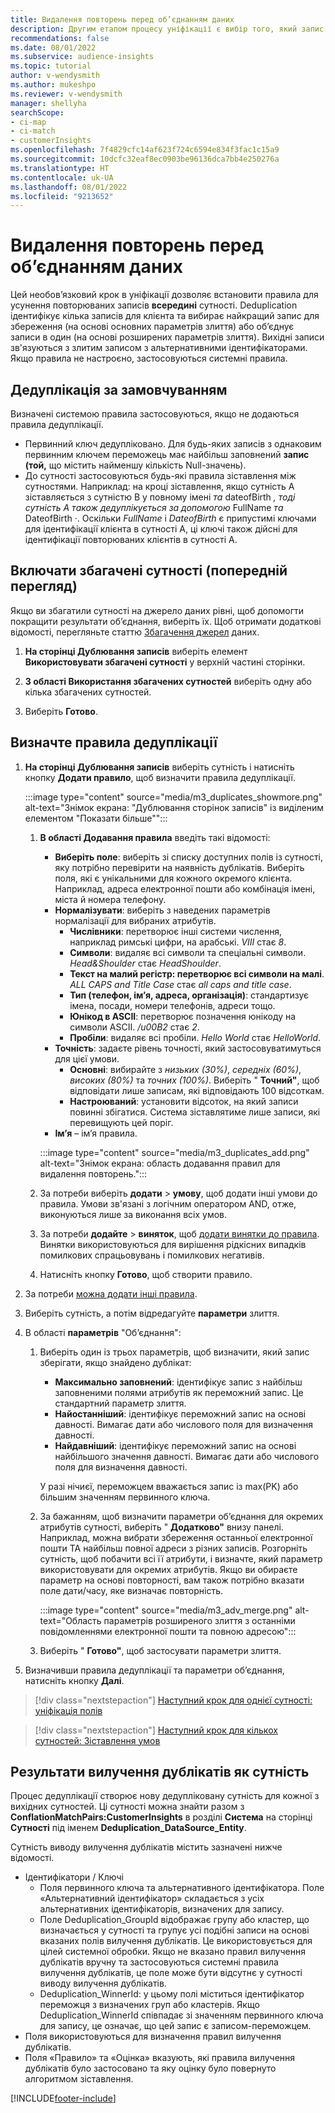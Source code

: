 ```yaml
---
title: Видалення повторень перед об’єднанням даних
description: Другим етапом процесу уніфікації є вибір того, який запис зберігати при знаходженні дублікатів.
recommendations: false
ms.date: 08/01/2022
ms.subservice: audience-insights
ms.topic: tutorial
author: v-wendysmith
ms.author: mukeshpo
ms.reviewer: v-wendysmith
manager: shellyha
searchScope:
- ci-map
- ci-match
- customerInsights
ms.openlocfilehash: 7f4829cfc14af623f724c6594e834f3fac1c15a9
ms.sourcegitcommit: 10dcfc32eaf8ec0903be96136dca7bb4e250276a
ms.translationtype: HT
ms.contentlocale: uk-UA
ms.lasthandoff: 08/01/2022
ms.locfileid: "9213652"
---
```

# <a name="remove-duplicates-before-unifying-data"></a>Видалення повторень перед об’єднанням даних

Цей необов’язковий крок в уніфікації дозволяє встановити правила для усунення повторюваних записів **всередині** сутності. Deduplication ідентифікує кілька записів для клієнта та вибирає найкращий запис для збереження (на основі основних параметрів злиття) або об’єднує записи в один (на основі розширених параметрів злиття). Вихідні записи зв'язуються з злитим записом з альтернативними ідентифікаторами. Якщо правила не настроєно, застосовуються системні правила.

## <a name="default-deduplication"></a>Дедуплікація за замовчуванням

Визначені системою правила застосовуються, якщо не додаються правила дедуплікації.

- Первинний ключ дедупліковано.
  Для будь-яких записів з однаковим первинним ключем переможець має найбільш заповнений **запис (той,** що містить найменшу кількість Null-значень).
- До сутності застосовуються будь-які правила зіставлення між сутностями.
  Наприклад: на кроці зіставлення, якщо сутність A зіставляється з сутністю B у повному імені *та* dateofBirth *, тоді сутність A також дедуплікується за допомогою* FullName *та* DateofBirth *·*. Оскільки *FullName* і *DateofBirth* є припустимі ключами для ідентифікації клієнта в сутності А, ці ключі також дійсні для ідентифікації повторюваних клієнтів в сутності А.

## <a name="include-enriched-entities-preview"></a>Включати збагачені сутності (попередній перегляд)

Якщо ви збагатили сутності на джерело даних рівні, щоб допомогти покращити результати об’єднання, виберіть їх. Щоб отримати додаткові відомості, перегляньте статтю [Збагачення джерел](data-sources-enrichment.md) даних.

1. **На сторінці Дублювання записів** виберіть елемент **Використовувати збагачені сутності** у верхній частині сторінки.

1. **З області Використання збагачених сутностей** виберіть одну або кілька збагачених сутностей.

1. Виберіть **Готово**.

## <a name="define-deduplication-rules"></a>Визначте правила дедуплікації

1. **На сторінці Дублювання записів** виберіть сутність і натисніть кнопку **Додати правило**, щоб визначити правила дедуплікації.

   :::image type="content" source="media/m3_duplicates_showmore.png" alt-text="Знімок екрана: &quot;Дублювання сторінок записів&quot; із виділеним елементом &quot;Показати більше&quot;":::

   1. **В області Додавання правила** введіть такі відомості:
      - **Виберіть поле**: виберіть зі списку доступних полів із сутності, яку потрібно перевірити на наявність дублікатів. Виберіть поля, які є унікальними для кожного окремого клієнта. Наприклад, адреса електронної пошти або комбінація імені, міста й номера телефону.
      - **Нормалізувати**: виберіть з наведених параметрів нормалізації для вибраних атрибутів.
        - **Числівники**: перетворює інші системи числення, наприклад римські цифри, на арабські. *VIII* стає *8*.
        - **Символи**: видаляє всі символи та спеціальні символи. *Head&Shoulder* стає *HeadShoulder*.
        - **Текст на малий регістр: перетворює всі символи на малі**. *ALL CAPS and Title Case* стає *all caps and title case*.
        - **Тип (телефон, ім’я, адреса, організація)**: стандартизує імена, посади, номери телефонів, адреси тощо.
        - **Юнікод в ASCII**: перетворює позначення юнікоду на символи ASCII. */u00B2* стає *2*.
        - **Пробіли**: видаляє всі пробіли. *Hello   World* стає *HelloWorld*.
      - **Точність**: задаєте рівень точності, який застосовуватимуться для цієї умови.
        - **Основні**: вибирайте з *низьких (30%)*, *середніх (60%)*, *високих (80%)* та *точних (100%)*. Виберіть " **Точний"**, щоб відповідати лише записам, які відповідають 100 відсоткам.
        - **Настроюваний**: установити відсоток, на який записи повинні збігатися. Система зіставлятиме лише записи, які перевищують цей поріг.
      - **Ім’я** – ім’я правила.

      :::image type="content" source="media/m3_duplicates_add.png" alt-text="Знімок екрана: область додавання правил для видалення повторень.":::

   1. За потреби виберіть **додати** > **умову**, щоб додати інші умови до правила. Умови зв'язані з логічним оператором AND, отже, виконуються лише за виконання всіх умов.

   1. За потреби **додайте** > **виняток**, щоб [додати винятки до правила](match-entities.md#add-exceptions-to-a-rule). Винятки використовуються для вирішення рідкісних випадків помилкових спрацьовувань і помилкових негативів.

   1. Натисніть кнопку **Готово**, щоб створити правило.

1. За потреби [можна додати інші правила](#define-deduplication-rules).

1. Виберіть сутність, а потім відредагуйте **параметри** злиття.

1. В області **параметрів** "Об’єднання":
   1. Виберіть один із трьох параметрів, щоб визначити, який запис зберігати, якщо знайдено дублікат:
      - **Максимально заповнений**: ідентифікує запис з найбільш заповненими полями атрибутів як переможний запис. Це стандартний параметр злиття.
      - **Найостанніший**: ідентифікує переможний запис на основі давності. Вимагає дати або числового поля для визначення давності.
      - **Найдавніший**: ідентифікує переможний запис на основі найбільшого значення давності. Вимагає дати або числового поля для визначення давності.
      
      У разі нічиєї, переможцем вважається запис із max(PK) або більшим значенням первинного ключа.
      
   1. За бажанням, щоб визначити параметри об’єднання для окремих атрибутів сутності, виберіть " **Додатково"** внизу панелі. Наприклад, можна вибрати збереження останньої електронної пошти ТА найбільш повної адреси з різних записів. Розгорніть сутність, щоб побачити всі її атрибути, і визначте, який параметр використовувати для окремих атрибутів. Якщо ви обираєте параметр на основі повторності, вам також потрібно вказати поле дати/часу, яке визначає повторність.

      :::image type="content" source="media/m3_adv_merge.png" alt-text="Область параметрів розширеного злиття з останніми повідомленнями електронної пошти та повною адресою":::

   1. Виберіть " **Готово"**, щоб застосувати параметри злиття.

1. Визначивши правила дедуплікації та параметри об’єднання, натисніть кнопку **Далі**.
  
> [!div class="nextstepaction"]
> [Наступний крок для однієї сутності: уніфікація полів](merge-entities.md)

> [!div class="nextstepaction"]
> [Наступний крок для кількох сутностей: Зіставлення умов](match-entities.md)

## <a name="deduplication-output-as-an-entity"></a>Результати вилучення дублікатів як сутність

Процес дедуплікації створює нову дедупліковану сутність для кожної з вихідних сутностей. Ці сутності можна знайти разом з **ConflationMatchPairs:CustomerInsights** в розділі **Система** на сторінці **Сутності** під іменем **Deduplication_DataSource_Entity**.

Сутність виводу вилучення дублікатів містить зазначені нижче відомості.

- Ідентифікатори / Ключі
  - Поля первинного ключа та альтернативного ідентифікатора. Поле «Альтернативний ідентифікатор» складається з усіх альтернативних ідентифікаторів, визначених для запису.
  - Поле Deduplication_GroupId відображає групу або кластер, що визначається у сутності та групує усі подібні записи на основі вказаних полів вилучення дублікатів. Це використовується для цілей системної обробки. Якщо не вказано правил вилучення дублікатів вручну та застосовуються системні правила вилучення дублікатів, це поле може бути відсутнє у сутності виводу вилучення дублікатів.
  - Deduplication_WinnerId: у цьому полі міститься ідентифікатор переможця з визначених груп або кластерів. Якщо Deduplication_WinnerId співпадає зі значенням первинного ключа для запису, це означає, що цей запис є записом-переможцем.
- Поля використовуються для визначення правил вилучення дублікатів.
- Поля «Правило» та «Оцінка» вказують, які правила вилучення дублікатів було застосовано та яку оцінку було повернуто алгоритмом зіставлення.

[!INCLUDE[footer-include](includes/footer-banner.md)]
